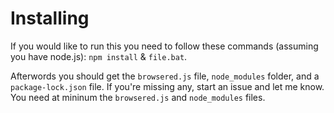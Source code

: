 # Installing
If you would like to run this you need to follow these commands (assuming you have node.js):
`npm install` & `file.bat`.

Afterwords you should get the `browsered.js` file, `node_modules` folder, and a `package-lock.json` file. If you're missing any, start an issue and let me know. You need at mininum the `browsered.js` and `node_modules` files.
